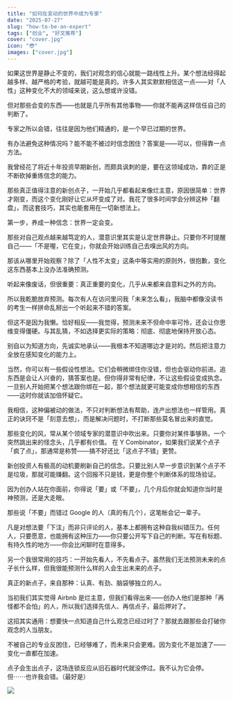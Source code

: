 ```yaml
---
title: "如何在变动的世界中成为专家"
date: "2025-07-27"
slug: "how-to-be-an-expert"
tags: ["创业", "好文推荐"]
cover: "cover.jpg"
icon: "😎"
images: ["cover.jpg"]
---
```

如果这世界是静止不变的，我们对观念的信心就能一路线性上升。某个想法经得起越多样、越严格的考验，就越可能是真的。许多人其实默默相信这一点——对「人性」这种变化不大的领域来说，这么想或许没错。



但对那些会变的东西——也就是几乎所有其他事物——你就不能再这样信任自己的判断了。



专家之所以会错，往往是因为他们精通的，是一个早已过期的世界。



有办法避免这种情况吗？能不能不被过时信念困住？答案是——可以，但得靠一点方法。



我曾经花了将近十年投资早期新创，而颇具讽刺的是，要在这领域成功，靠的正是不断砍掉重练信念的能力。



那些真正值得注意的新创点子，一开始几乎都看起来像烂主意，原因很简单：世界才刚变，而这个变化刚好让它从坏变成了对。我花了很多时间学会分辨这种「翻盘」，而这套技巧，其实也能套用在一切新想法上。



第一步，养成一种信念：世界一定会变。



那些对自己观点越来越笃定的人，潜意识里其实是认定世界静止。只要你不时提醒自己——「不是喔，它在变」，你就会开始训练自己去嗅出风的方向。



那该从哪里开始观察？除了「人性不太变」这条中等实用的原则外，很抱歉，变化这东西基本上没办法准确预测。



听起来像废话，但很重要：真正重要的变化，几乎从来都来自意料之外的方向。



所以我乾脆放弃预测。每次有人在访问里问我「未来怎么看」，我脑中都像没读书的考生一样拼命乱掰出一个听起来不错的答案。



但这不是因为我懒。恰好相反——我觉得，预测未来不但命中率可怜，还会让你思维变得僵硬。与其乱猜，不如选择更实际的策略：彻底、彻底地保持开放心态。



别自以为知道方向，先诚实地承认——我根本不知道哪边才是对的。然后把注意力全放在感知变化的能力上。



当然，你可以有一些假设性想法。它们会稍微绑住你没错，但也会驱动你前进。追东西是会让人兴奋的，猜答案也是。但你得非常有纪律，不让这些假设变成执念。
一旦别人开始把某个想法跟你绑在一起，那个想法就更可能变成你想相信的东西——这时你就该加倍怀疑它。



我相信，这种偏被动的做法，不只对判断想法有帮助，连产出想法也一样管用。真正的诀窍不是「刻意去想」，而是解决问题时，不打断那些莫名冒出来的直觉。



那些变化的风，常从某个领域专家的潜意识中吹出来。只要你对某件事够熟，一个突然跳出来的怪念头，几乎都有价值。
在 Y Combinator，如果我们说某个点子「疯了点」，那通常是称赞——搞不好还比「这点子不错」更赞。



新创投资人有极高的动机要刷新自己的信念。只要比别人早一步意识到某个点子不是垃圾，那就可能赚翻。这个回报不只是钱，更是你整个判断体系的现场验证。



因为创办人站在你面前，你得说「要」或「不要」，几个月后你就会知道你当时是神预测，还是大走眼。



那些说「不要」而错过 Google 的人（真的有几个），这笔帐会记一辈子。



凡是对想法要「下注」而非只评论的人，基本上都拥有这种自我纠错压力。任何人，只要愿意，也能拥有这种压力——你只要公开写下自己的判断。写在有标题、有持久性的地方——你会比闲聊时在意得多。



另一个我很常用的技巧：一开始先看人，不先看点子。虽然我们无法预测未来的点子长什么样，但我很能预测什么样的人会生出未来的点子。



真正的新点子，来自那种：认真、有劲、脑袋够独立的人。



当初我们其实觉得 Airbnb 是烂主意，但我们看得出来——创办人他们是那种「再怪都不会怕」的人，所以我们选择先信人、再信点子，最后押对了。



这招其实通用：想要快一点知道自己什么观念已经过时了？那就去跟那些会打破你观念的人当朋友。



不被自己的专业反困住，已经够难了，而未来只会更难。因为变化不是加速了——变化一直都在加速。



点子会生出点子，这场连锁反应从旧石器时代就没停过。我不认为它会停。
但⋯⋯也许我会错。（最好是）




![](https://prod-files-secure.s3.us-west-2.amazonaws.com/112d0858-5090-4d34-a606-b75eb8d65fd2/46476355-9cf3-4e99-9b7a-3531bc426380/1000202064.png?X-Amz-Algorithm=AWS4-HMAC-SHA256&X-Amz-Content-Sha256=UNSIGNED-PAYLOAD&X-Amz-Credential=ASIAZI2LB466WAQJKE5N%2F20250825%2Fus-west-2%2Fs3%2Faws4_request&X-Amz-Date=20250825T233040Z&X-Amz-Expires=3600&X-Amz-Security-Token=IQoJb3JpZ2luX2VjEA8aCXVzLXdlc3QtMiJIMEYCIQCiQMBq9GPbeX0S0mhhpzZdZNkJgRqWUAfJWy%2BHqAVzuwIhAIW%2FN2kyJ97udJ0d2eg%2B4Vni7pBMoMtG5ngRGktlnB9YKv8DCGcQABoMNjM3NDIzMTgzODA1IgwfvhjeQH9o8ZT%2B9dMq3ANLEuN0%2FkSTUp7BBS3nfw5tYOIaCYLze0x8pcRGnqt6B6ngB7TmajA%2FKOP1sjMb7%2FsC%2FIi1QeyOBjYcsYbFRfS%2FsfMrwdwyvu0TcNOI54fzJ4e3PCZ5wNvXLGvF5etRrR%2BwetpPjGPpwzM6x%2BfC1n9AqAbiKzyD6kdFdDRkRd506SrrecuuTvYGa89VAU5rKV%2F1zCzgL3MXG2cFpzFRsnpNoTkSWwJtM21BaPqBGilitaDrzLq3XlQEzplITYK68JumVUiKSk1qY461WUYOuUSJJGDVWq3%2BYS9Pv%2Fl5qBskdlnQfgjGtptfJwNfOL2VorQXRHuw5EBl1PfFa5JuPPWLv3EKAqq%2FYuqW82PWCtXmvFcADgq1MMh6p9df05kx8cFS9iUlZG7UZYmxAlmasnpKN8dIy8Mbs5jwsoq5zsD%2BlsoptjrsNawXgeJSW2IwpRIUguYuoq9MchGf%2F1Wbbc4p4rHtv4VqS1RvvKqTyFeSuNSpnJjTwmMBd0dmX53YWgkzOivgh%2Bkth4Yp7eVBPeeR7z5MEl4b2Q6GTle9Rr8UVAIfgbYR4poLIq2Po41O4nYlA5ixWM52phnNwVPpVpkwx6UZCnGMe2JUI%2BC2kjr1NyN7uSD2O9CQbRJpeDDLw7PFBjqkAYlLtSLm77ThYYJVSnGf4M076xVSV5UEZRffaJcZVG%2Ff1UP6E%2FRddcimYJQdtk2lftRvc%2F2nl43ut98eaZIcRKTCc56ACWV2A8In3wWqA0R3ESt%2BBEMFlfaKwMBWfpxFL3RbGng%2FGNYUyCkSWwlKC%2B5h1zmM8jagmF3ccYCL882RG7JX6GIHmyXcci5xB7eMyhPecAikkiY7Oytg0SJwJBvX5okN&X-Amz-Signature=afbefce0e6205f8860a8d5fab30bb1b13807f3514a498f45885b121e6550d847&X-Amz-SignedHeaders=host&x-amz-checksum-mode=ENABLED&x-id=GetObject)

